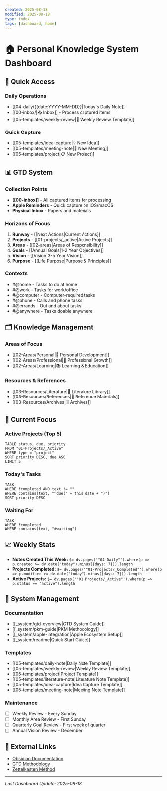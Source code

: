```yaml
---
created: 2025-08-18
modified: 2025-08-18
type: index
tags: [dashboard, home]
---
```


# 🏠 Personal Knowledge System Dashboard

## 🚀 Quick Access
### Daily Operations
- [[04-daily/{{date:YYYY-MM-DD}}|Today's Daily Note]]
- [[00-inbox/|📥 Inbox]] - Process captured items
- [[05-templates/weekly-review|📅 Weekly Review Template]]

### Quick Capture
- [[05-templates/idea-capture|💡 New Idea]]
- [[05-templates/meeting-note|👥 New Meeting]]
- [[05-templates/project|📋 New Project]]

## 📊 GTD System
### Collection Points
- **[[00-inbox]]** - All captured items for processing
- **Apple Reminders** - Quick capture on iOS/macOS
- **Physical Inbox** - Papers and materials

### Horizons of Focus
1. **Runway** - [[Next Actions|Current Actions]]
2. **Projects** - [[01-projects/_active|Active Projects]]
3. **Areas** - [[02-areas|Areas of Responsibility]]
4. **Goals** - [[Annual Goals|1-2 Year Objectives]]
5. **Vision** - [[Vision|3-5 Year Vision]]
6. **Purpose** - [[Life Purpose|Purpose & Principles]]

### Contexts
- #@home - Tasks to do at home
- #@work - Tasks for work/office
- #@computer - Computer-required tasks
- #@phone - Calls and phone tasks
- #@errands - Out and about tasks
- #@anywhere - Tasks doable anywhere

## 🗂 Knowledge Management

### Areas of Focus
- [[02-Areas/Personal|👤 Personal Development]]
- [[02-Areas/Professional|💼 Professional Growth]]
- [[02-Areas/Learning|📚 Learning & Education]]

### Resources & References
- [[03-Resources/Literature|📖 Literature Library]]
- [[03-Resources/References|📑 Reference Materials]]
- [[03-Resources/Archives|🗄 Archives]]

## 🎯 Current Focus

### Active Projects (Top 5)
```dataview
TABLE status, due, priority
FROM "01-Projects/_Active"
WHERE type = "project"
SORT priority DESC, due ASC
LIMIT 5
```

### Today's Tasks
```dataview
TASK
WHERE !completed AND text != ""
WHERE contains(text, "^due(" + this.date + ")")
SORT priority DESC
```

### Waiting For
```dataview
TASK
WHERE !completed
WHERE contains(text, "#waiting")
```

## 📈 Weekly Stats
- **Notes Created This Week:** `$= dv.pages('"04-Daily"').where(p => p.created >= dv.date("today").minus({days: 7})).length`
- **Projects Completed:** `$= dv.pages('"01-Projects/_Completed"').where(p => p.modified >= dv.date("today").minus({days: 7})).length`
- **Active Projects:** `$= dv.pages('"01-Projects/_Active"').where(p => p.status == "active").length`

## 🔧 System Management

### Documentation
- [[_system/gtd-overview|GTD System Guide]]
- [[_system/pkm-guide|PKM Methodology]]
- [[_system/apple-integration|Apple Ecosystem Setup]]
- [[_system/readme|Quick Start Guide]]

### Templates
- [[05-templates/daily-note|Daily Note Template]]
- [[05-templates/weekly-review|Weekly Review Template]]
- [[05-templates/project|Project Template]]
- [[05-templates/literature-note|Literature Note Template]]
- [[05-templates/idea-capture|Idea Capture Template]]
- [[05-templates/meeting-note|Meeting Note Template]]

### Maintenance
- [ ] Weekly Review - Every Sunday
- [ ] Monthly Area Review - First Sunday
- [ ] Quarterly Goal Review - First week of quarter
- [ ] Annual Vision Review - December

## 🔗 External Links
- [Obsidian Documentation](https://help.obsidian.md)
- [GTD Methodology](https://gettingthingsdone.com)
- [Zettelkasten Method](https://zettelkasten.de)

---
*Last Dashboard Update: 2025-08-18*